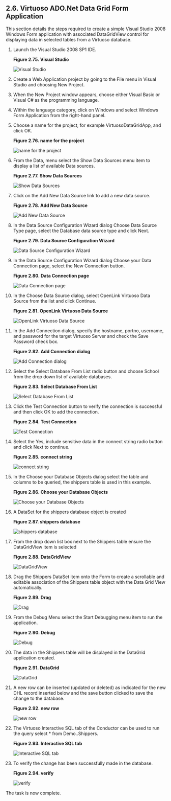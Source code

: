 <div id="installvsgrid" class="section">

<div class="titlepage">

<div>

<div>

## 2.6. Virtuoso ADO.Net Data Grid Form Application

</div>

</div>

</div>

This section details the steps required to create a simple Visual Studio
2008 Windows Form application with associated DataGridView control for
displaying data in selected tables from a Virtuoso database.

<div class="orderedlist">

1.  Launch the Visual Studio 2008 SP1 IDE.

    <div class="figure-float">

    <div id="insg1" class="figure">

    **Figure 2.75. Visual Studio**

    <div class="figure-contents">

    <div class="mediaobject">

    ![Visual Studio](images/ui/insg1.png)

    </div>

    </div>

    </div>

      

    </div>

2.  Create a Web Application project by going to the File menu in Visual
    Studio and choosing New Project.

3.  When the New Project window appears, choose either Visual Basic or
    Visual C# as the programming language.

4.  Within the language category, click on Windows and select Windows
    Form Application from the right-hand panel.

5.  Choose a name for the project, for example VirtuosoDataGridApp, and
    click OK.

    <div class="figure-float">

    <div id="insg5" class="figure">

    **Figure 2.76. name for the project**

    <div class="figure-contents">

    <div class="mediaobject">

    ![name for the project](images/ui/insg5.png)

    </div>

    </div>

    </div>

      

    </div>

6.  From the Data, menu select the Show Data Sources menu item to
    display a list of available Data sources.

    <div class="figure-float">

    <div id="insg6" class="figure">

    **Figure 2.77. Show Data Sources**

    <div class="figure-contents">

    <div class="mediaobject">

    ![Show Data Sources](images/ui/insg6.png)

    </div>

    </div>

    </div>

      

    </div>

7.  Click on the Add New Data Source link to add a new data source.

    <div class="figure-float">

    <div id="insg7" class="figure">

    **Figure 2.78. Add New Data Source**

    <div class="figure-contents">

    <div class="mediaobject">

    ![Add New Data Source](images/ui/insg7.png)

    </div>

    </div>

    </div>

      

    </div>

8.  In the Data Source Configuration Wizard dialog Choose Data Source
    Type page, select the Database data source type and click Next.

    <div class="figure-float">

    <div id="insg8" class="figure">

    **Figure 2.79. Data Source Configuration Wizard**

    <div class="figure-contents">

    <div class="mediaobject">

    ![Data Source Configuration Wizard](images/ui/insg8.png)

    </div>

    </div>

    </div>

      

    </div>

9.  In the Data Source Configuration Wizard dialog Choose your Data
    Connection page, select the New Connection button.

    <div class="figure-float">

    <div id="insg9" class="figure">

    **Figure 2.80. Data Connection page**

    <div class="figure-contents">

    <div class="mediaobject">

    ![Data Connection page](images/ui/insg9.png)

    </div>

    </div>

    </div>

      

    </div>

10. In the Choose Data Source dialog, select OpenLink Virtuoso Data
    Source from the list and click Continue.

    <div class="figure-float">

    <div id="insg10" class="figure">

    **Figure 2.81. OpenLink Virtuoso Data Source**

    <div class="figure-contents">

    <div class="mediaobject">

    ![OpenLink Virtuoso Data Source](images/ui/insg10.png)

    </div>

    </div>

    </div>

      

    </div>

11. In the Add Connection dialog, specify the hostname, portno,
    username, and password for the target Virtuoso Server and check the
    Save Password check box.

    <div class="figure-float">

    <div id="insg11" class="figure">

    **Figure 2.82. Add Connection dialog**

    <div class="figure-contents">

    <div class="mediaobject">

    ![Add Connection dialog](images/ui/insg11.png)

    </div>

    </div>

    </div>

      

    </div>

12. Select the Select Database From List radio button and choose School
    from the drop down list of available databases.

    <div class="figure-float">

    <div id="insg12" class="figure">

    **Figure 2.83. Select Database From List**

    <div class="figure-contents">

    <div class="mediaobject">

    ![Select Database From List](images/ui/insg12.png)

    </div>

    </div>

    </div>

      

    </div>

13. Click the Test Connection button to verify the connection is
    successful and then click OK to add the connection.

    <div class="figure-float">

    <div id="insg13" class="figure">

    **Figure 2.84. Test Connection**

    <div class="figure-contents">

    <div class="mediaobject">

    ![Test Connection](images/ui/insg13.png)

    </div>

    </div>

    </div>

      

    </div>

14. Select the Yes, include sensitive data in the connect string radio
    button and click Next to continue.

    <div class="figure-float">

    <div id="insg14" class="figure">

    **Figure 2.85. connect string**

    <div class="figure-contents">

    <div class="mediaobject">

    ![connect string](images/ui/insg14.png)

    </div>

    </div>

    </div>

      

    </div>

15. In the Choose your Database Objects dialog select the table and
    columns to be queried, the shippers table is used in this example.

    <div class="figure-float">

    <div id="insg15" class="figure">

    **Figure 2.86. Choose your Database Objects**

    <div class="figure-contents">

    <div class="mediaobject">

    ![Choose your Database Objects](images/ui/insg15.png)

    </div>

    </div>

    </div>

      

    </div>

16. A DataSet for the shippers database object is created

    <div class="figure-float">

    <div id="insg16" class="figure">

    **Figure 2.87. shippers database**

    <div class="figure-contents">

    <div class="mediaobject">

    ![shippers database](images/ui/insg16.png)

    </div>

    </div>

    </div>

      

    </div>

17. From the drop down list box next to the Shippers table ensure the
    DataGridView item is selected

    <div class="figure-float">

    <div id="insg17" class="figure">

    **Figure 2.88. DataGridView**

    <div class="figure-contents">

    <div class="mediaobject">

    ![DataGridView](images/ui/insg17.png)

    </div>

    </div>

    </div>

      

    </div>

18. Drag the Shippers DataSet item onto the Form to create a scrollable
    and editable association of the Shippers table object with the Data
    Grid View automatically.

    <div class="figure-float">

    <div id="insg18" class="figure">

    **Figure 2.89. Drag**

    <div class="figure-contents">

    <div class="mediaobject">

    ![Drag](images/ui/insg18.png)

    </div>

    </div>

    </div>

      

    </div>

19. From the Debug Menu select the Start Debugging menu item to run the
    application.

    <div class="figure-float">

    <div id="insg19" class="figure">

    **Figure 2.90. Debug**

    <div class="figure-contents">

    <div class="mediaobject">

    ![Debug](images/ui/insg19.png)

    </div>

    </div>

    </div>

      

    </div>

20. The data in the Shippers table will be displayed in the DataGrid
    application created.

    <div class="figure-float">

    <div id="insg20" class="figure">

    **Figure 2.91. DataGrid**

    <div class="figure-contents">

    <div class="mediaobject">

    ![DataGrid](images/ui/insg20.png)

    </div>

    </div>

    </div>

      

    </div>

21. A new row can be inserted (updated or deleted) as indicated for the
    new DHL record inserted below and the save button clicked to save
    the change to the database.

    <div class="figure-float">

    <div id="insg21" class="figure">

    **Figure 2.92. new row**

    <div class="figure-contents">

    <div class="mediaobject">

    ![new row](images/ui/insg21.png)

    </div>

    </div>

    </div>

      

    </div>

22. The Virtuoso Interactive SQL tab of the Conductor can be used to run
    the query select \* from Demo..Shippers.

    <div class="figure-float">

    <div id="insg22" class="figure">

    **Figure 2.93. Interactive SQL tab**

    <div class="figure-contents">

    <div class="mediaobject">

    ![Interactive SQL tab](images/ui/insg22.png)

    </div>

    </div>

    </div>

      

    </div>

23. To verify the change has been successfully made in the database.

    <div class="figure-float">

    <div id="insg23" class="figure">

    **Figure 2.94. verify**

    <div class="figure-contents">

    <div class="mediaobject">

    ![verify](images/ui/insg23.png)

    </div>

    </div>

    </div>

      

    </div>

</div>

The task is now complete.

</div>
